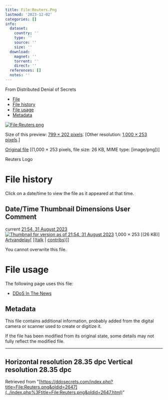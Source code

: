 ```yaml
---
title: File:Reuters.Png
lastmod: '2023-12-02'
categories: []
info:
  dataset:
    country: ''
    type: ''
    source: ''
    size: ''
  download:
    magnet: ''
    torrent: ''
    direct: ''
  references: []
  notes: ''
---
```




From Distributed Denial of Secrets

- [File](./File:Reuters.png.html#file)
- [File history](./File:Reuters.png.html#filehistory)
- [File usage](./File:Reuters.png.html#filelinks)
- [Metadata](./File:Reuters.png.html#metadata)

[![File:Reuters.png](../images/thumb/6/67/Reuters.png/799px-Reuters.png%3F20230831215439)](../images/6/67/Reuters.png)

Size of this preview: [799 × 202
pixels](../images/thumb/6/67/Reuters.png/799px-Reuters.png).
[Other resolution: [1,000 × 253
pixels](../images/6/67/Reuters.png).]

[Original file](../images/6/67/Reuters.png "Reuters.png")
‎[(1,000 × 253 pixels, file size: 26 KB, MIME type:
[image/png])]

Reuters Logo

# File history

Click on a date/time to view the file as it appeared at that time.

Date/Time Thumbnail Dimensions User Comment
---
current [21:54, 31 August 2023](../images/6/67/Reuters.png) [![Thumbnail for version as of 21:54, 31 August 2023](../images/thumb/6/67/Reuters.png/120px-Reuters.png%3F20230831215439)](../images/6/67/Reuters.png) 1,000 × 253 [(26 KB)] [Artvandelay](../index.php%3Ftitle=User:Artvandelay&action=edit&redlink=1.html "User:Artvandelay (page does not exist)")[ [([talk](../index.php%3Ftitle=User_talk:Artvandelay&action=edit&redlink=1.html "User talk:Artvandelay (page does not exist)") | [contribs](./Special:Contributions/Artvandelay.html "Special:Contributions/Artvandelay"))]]

You cannot overwrite this file.

# File usage

The following page uses this file:

- [DDoS In The News](DDoS_In_The_News.html "DDoS In The News")

## Metadata

This file contains additional information, probably added from the
digital camera or scanner used to create or digitize it.

If the file has been modified from its original state, some details may
not fully reflect the modified file.

---
Horizontal resolution 28.35 dpc
Vertical resolution 28.35 dpc
---

Retrieved from
"[https://ddosecrets.com/index.php?title=File:Reuters.png&oldid=2647](../index.php%3Ftitle=File:Reuters.png&oldid=2647.html)"

